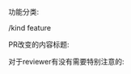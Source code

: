 功能分类:

/kind feature

PR改变的内容标题:
<!-- title -->

>

<!-- end title -->
对于reviewer有没有需要特别注意的:
<!-- note -->

>

<!-- end note -->
